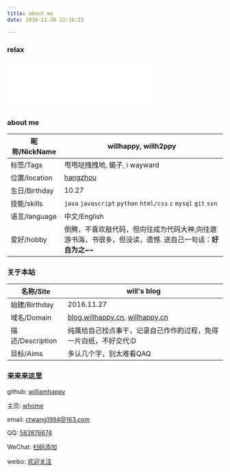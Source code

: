 ```yaml
---
title: about me
date: 2016-11-26 22:16:23

---
```


### relax

<iframe frameborder="no" border="0" marginwidth="0" marginheight="0" width=330 height=110 src="//music.163.com/outchain/player?type=1&id=37888128&auto=1&height=90"></iframe>


### about me

| 昵称/NickName | willhappy, willh2ppy |
| ------------ | ---- |
| 标签/Tags     | 甩甩哒拽拽地, 蝎子, i wayward |
| 位置/location | [hangzhou][1] |
| 生日/Birthday | 10.27 |
| 技能/skills   | `java` `javascript` `python` `html/css` `c` `mysql` `git` `svn` |
| 语言/language | 中文/English |
| 爱好/hobby    | 倒腾，不喜欢敲代码，但向往成为代码大神,向往遨游书海，书很多，但没读，遗憾. 送自己一句话：**好自为之~~** |

### 关于本站

| 名称/Site | will's blog |
| --------- | ----------- |
| 始建/Birthday | 2016.11.27 |
| 域名/Domain | [blog.willhappy.cn][2], [willhappy.cn][3] |
| 描述/Description | 纯属给自己找点事干，记录自己作作的过程，免得一片白纸，不好交代:D |
| 目标/Aims | 多认几个字，别太难看QAQ |

### 来来来这里

<i class="fa fa-github fa-x"></i> github: [williamhappy][4]

<i class="fa fa-home fa-x"></i> 主页: [whome][5]

<i class="fa fa-envelope fa-x"></i> email: ctwang1994@163.com

<i class="fa fa-qq fa-x"></i> QQ: [583876674][6]

<i class="fa fa-weixin fa-x"></i> WeChat: [扫码添加][7]

<i class="fa fa-weibo fa-x"></i> weibo: [欢迎关注][8]

[1]: https://map.baidu.com/
[2]: http://blog.willhappy.cn
[3]: https://willhappy.cn
[4]: https://github.com/williamhappy
[5]: http://willhappy.cn/
[6]: http://blog.willhappy.cn/images/qq_url.jpg
[7]: http://blog.willhappy.cn/images/wechat_url.jpg
[8]: http://weibo.com/williamhappy
